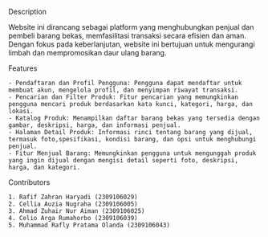 Description

Website ini dirancang sebagai platform yang menghubungkan penjual dan pembeli barang bekas, memfasilitasi transaksi secara efisien dan aman. Dengan fokus pada keberlanjutan, website ini bertujuan untuk mengurangi limbah dan mempromosikan daur ulang barang.

Features

    - Pendaftaran dan Profil Pengguna: Pengguna dapat mendaftar untuk membuat akun, mengelola profil, dan menyimpan riwayat transaksi.
    - Pencarian dan Filter Produk: Fitur pencarian yang memungkinkan pengguna mencari produk berdasarkan kata kunci, kategori, harga, dan lokasi.
    - Katalog Produk: Menampilkan daftar barang bekas yang tersedia dengan gambar, deskripsi, harga, dan informasi penjual.
    - Halaman Detail Produk: Informasi rinci tentang barang yang dijual, termasuk foto,spesifikasi, kondisi barang, dan opsi untuk menghubungi penjual.
    - Fitur Menjual Barang: Memungkinkan pengguna untuk mengunggah produk yang ingin dijual dengan mengisi detail seperti foto, deskripsi, harga, dan kategori.

Contributors

    1. Rafif Zahran Haryadi (2309106029)
    2. Cellia Auzia Nugraha (2309106005)
    3. Ahmad Zuhair Nur Aiman (2309106025)
    4. Celio Arga Rumahorbo (2309106039)
    5. Muhammad Rafly Pratama Olanda (2309106043)
